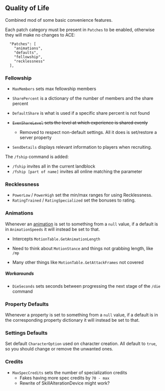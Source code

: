 ﻿

## Quality of Life

Combined mod of some basic convenience features.



Each patch category must be present in `Patches` to be enabled, otherwise they will make no changes to ACE:

```
  "Patches": [
    "animations",
    "defaults",
    "fellowship",
    "recklessness"
  ],
```



### Fellowship

* `MaxMembers` sets max fellowship members
* `SharePercent` is a dictionary of the number of members and the share percent
* `DefaultShare` is what is used if a specific share percent is not found
* ~~`EvenShareLevel` sets the level at which experience is shared evenly~~ 
  * Removed to respect non-default settings.  All it does is set/restore a server property

* `SendDetails` displays relevant information to players when recruiting.



The `/fship` command is added:

* `/fship`  invites all in the current landblock
* `/fship [part of name]` invites all online matching the parameter



### Recklessness

* `PowerLow` / `PowerHigh` set the min/max ranges for using Recklessness.
* `RatingTrained` / `RatingSpecialized` set the bonuses to rating.



### Animations

Whenever an [animation](https://github.com/ACEmulator/ACE/blob/fdfdec9f0a16bbcbb89a9120ce4f889520a51708/Source/ACE.Entity/Enum/MotionCommand.cs#L7) is set to something from a `null` value, if a default is in `AnimationSpeeds` it will instead be set to that.

* Intercepts `MotionTable.GetAnimationLength`

* Need to think about `MotionStance` and things not grabbing length, like `/mp`
* Many other things like `MotionTable.GetAttackFrames` not covered



##### Workarounds

* `DieSeconds` sets seconds between progressing the next stage of the `/die` command



### Property Defaults

Whenever a property is set to something from a `null` value, if a default is in the corresponding property dictionary it will instead be set to that.





### Settings Defaults

Set default `CharacterOption` used on character creation.  All default to `true`, so you should change or remove the unwanted ones.



### Credits

* `MaxSpecCredits` sets the number of specialization credits
  * Fakes having more spec credits by `70 - max`
  * Rewrite of SkillAlterationDevice might work?



